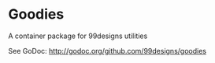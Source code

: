 # Goodies

A container package for 99designs utilities

See GoDoc: http://godoc.org/github.com/99designs/goodies
